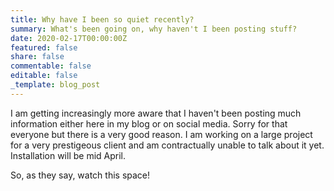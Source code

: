 ```yaml
---
title: Why have I been so quiet recently?
summary: What's been going on, why haven't I been posting stuff?
date: 2020-02-17T00:00:00Z
featured: false
share: false
commentable: false
editable: false
_template: blog_post
---
```

I am getting increasingly more aware that I haven't been posting much information 
either here in my blog or on social media. Sorry for that everyone but 
there is a very good reason. I am working on a large project for a very 
prestigeous client and am contractually unable to talk about it yet. 
Installation will be mid April.

So, as they say, watch this space!